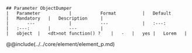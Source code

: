 ```div-parameter
## Parameter ObjectDumper
|	Parameter			|			Format			|	Default					|	Mandatory	|	Description		| 
|		---				|			---				|	:---:					|	:---:		|		---			|
|	object	|	<dt>not function() ?	|	-	|	yes	|	Lorem	|
```

@@include(../../core/element/element_p.md) 